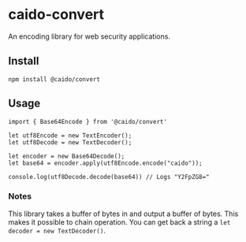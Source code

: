 # caido-convert

An encoding library for web security applications. 

## Install
`npm install @caido/convert`

## Usage
```
import { Base64Encode } from '@caido/convert'

let utf8Encode = new TextEncoder();
let utf8Decode = new TextDecoder();

let encoder = new Base64Decode();
let base64 = encoder.apply(utf8Encode.encode("caido")); 

console.log(utf8Decode.decode(base64)) // Logs "Y2FpZG8="

```

### Notes
This library takes a buffer of bytes in and output a buffer of bytes. This makes it possible to chain operation. You can get back a string a `let decoder = new TextDecoder()`.
